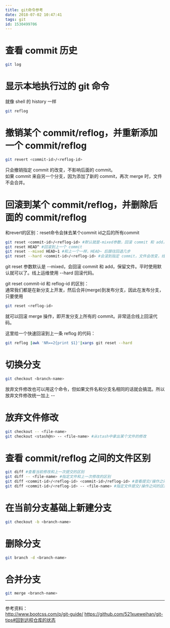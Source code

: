 ```yaml
---
title: git命令参考
date: 2018-07-02 10:47:41
tags: git
id: 1530499706
---
```

# 查看 commit 历史
```sh
git log
```

# 显示本地执行过的 git 命令
就像 shell 的 history 一样
```sh
git reflog
```

# 撤销某个 commit/reflog，并重新添加一个 commit/reflog
```sh
git revert <commit-id>/<reflog-id>
```
只会撤销指定 commit 的改变，不影响后面的 commit。  
如果 commit 来自另一个分支，因为添加了新的 commit，再次 merge 时，文件不会合并。

# 回滚到某个 commit/reflog，并删除后面的 commit/reflog
和revert的区别：reset命令会抹去某个commit id之后的所有commit
```sh
git reset <commit-id>/<reflog-id> #默认就是-mixed参数，回滚 commit 和 add，不回滚文件
git reset HEAD^ #回滚到上一个 commit
git reset --mixed HEAD~1 #和上一个一样，HEAD~ 后跟往回退几步
git reset --hard <commit-id>/<reflog-id> #会滚到指定 commit，文件会改变，线上紧急回滚时用
```
git reset 参数默认是 --mixed，会回滚 commit 和 add，保留文件。平时使用默认就可以了。线上运维使用 --hard 回滚代码。

git reset commit-id 和 reflog-id 的区别：  
通常我们都是在新分支上开发，然后合并(merge)到发布分支，因此在发布分支，只要使用
```sh
git reset <reflog-id>
```
就可以回滚 merge 操作，即开发分支上所有的 commit。非常适合线上回滚代码。

这里给一个快速回滚到上一条 reflog 的代码：
```sh
git reflog |awk 'NR==2{print $1}'|xargs git reset --hard
```

# 切换分支
```sh
git checkout <branch-name>
```
放弃文件修改也可以用这个命令，但如果文件名和分支名相同的话就会搞混。所以放弃文件修改统一加上 --

# 放弃文件修改
```sh
git checkout -- <file-name>
git checkout <stash@n> -- <file-name> #从stash中拿出某个文件的修改
```

# 查看 commit/reflog 之间的文件区别
```sh
git diff #查看当前修改和上一次提交的区别
git diff -- <file-name> #指定文件和上一次修改的区别
git diff <commit-id>/<reflog-id> <commit-id>/reflog-id> #查看提交/操作之间的区别
git diff <commit-id>/<reflog-id> -- <file-name> #指定文件提交/操作之间的区别
```

# 在当前分支基础上新建分支
```sh
git checkout -b <branch-name>
```

# 删除分支
```sh
git branch -d <branch-name>
```

# 合并分支
```sh
git merge <branch-name>
```

--------------------------
参考资料：  
http://www.bootcss.com/p/git-guide/
https://github.com/521xueweihan/git-tips#回到远程仓库的状态